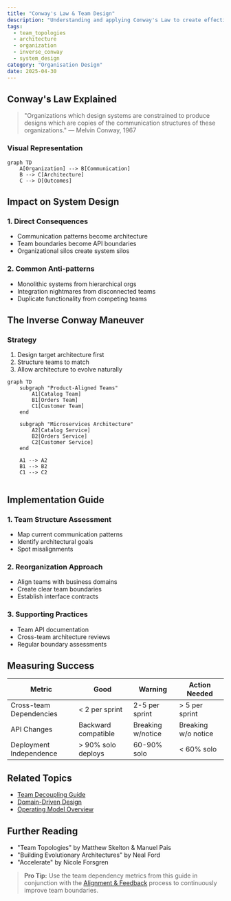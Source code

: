 ```yaml
---
title: "Conway's Law & Team Design"
description: "Understanding and applying Conway's Law to create effective team structures that promote good architecture and system design."
tags:
  - team_topologies
  - architecture
  - organization
  - inverse_conway
  - system_design
category: "Organisation Design"
date: 2025-04-30
---
```


## Conway's Law Explained

> "Organizations which design systems are constrained to produce designs which are copies of the communication structures of these organizations."
> — Melvin Conway, 1967

### Visual Representation

```mermaid
graph TD
    A[Organization] --> B[Communication]
    B --> C[Architecture]
    C --> D[Outcomes]
```

## Impact on System Design

### 1. Direct Consequences
- Communication patterns become architecture
- Team boundaries become API boundaries
- Organizational silos create system silos

### 2. Common Anti-patterns
- Monolithic systems from hierarchical orgs
- Integration nightmares from disconnected teams
- Duplicate functionality from competing teams

## The Inverse Conway Maneuver

### Strategy
1. Design target architecture first
2. Structure teams to match
3. Allow architecture to evolve naturally

```mermaid
graph TD
    subgraph "Product-Aligned Teams"
        A1[Catalog Team]
        B1[Orders Team]
        C1[Customer Team]
    end
    
    subgraph "Microservices Architecture"
        A2[Catalog Service]
        B2[Orders Service]
        C2[Customer Service]
    end
    
    A1 --> A2
    B1 --> B2
    C1 --> C2
    
```

## Implementation Guide

### 1. Team Structure Assessment
- Map current communication patterns
- Identify architectural goals
- Spot misalignments

### 2. Reorganization Approach
- Align teams with business domains
- Create clear team boundaries
- Establish interface contracts

### 3. Supporting Practices
- Team API documentation
- Cross-team architecture reviews
- Regular boundary assessments

## Measuring Success

| Metric | Good | Warning | Action Needed |
|--------|------|---------|---------------|
| Cross-team Dependencies | < 2 per sprint | 2-5 per sprint | > 5 per sprint |
| API Changes | Backward compatible | Breaking w/notice | Breaking w/o notice |
| Deployment Independence | > 90% solo deploys | 60-90% solo | < 60% solo |

## Related Topics
- [Team Decoupling Guide](decoupling_teams)
- [Domain-Driven Design](organization-ddd)
- [Operating Model Overview](operating_alignment_model_wiki)

## Further Reading
- "Team Topologies" by Matthew Skelton & Manuel Pais
- "Building Evolutionary Architectures" by Neal Ford
- "Accelerate" by Nicole Forsgren

> **Pro Tip:** Use the team dependency metrics from this guide in conjunction with the [Alignment & Feedback](alignment-feedback) process to continuously improve team boundaries.

